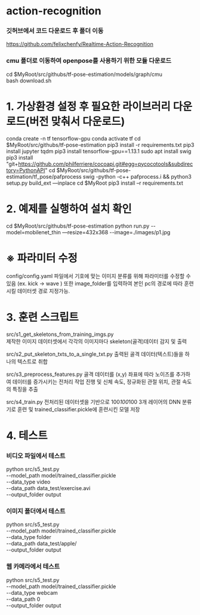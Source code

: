 # action-recognition


### 깃허브에서 코드 다운로드 후 폴더 이동 
https://github.com/felixchenfy/Realtime-Action-Recognition

### cmu 폴더로 이동하여 openpose를 사용하기 위한 모듈 다운로드
cd $MyRoot/src/githubs/tf-pose-estimation/models/graph/cmu  
bash download.sh 

# 1. 가상환경 설정 후 필요한 라이브러리 다운로드(버전 맞춰서 다운로드)
conda create -n tf tensorflow-gpu
conda activate tf
cd $MyRoot/src/githubs/tf-pose-estimation
pip3 install -r requirements.txt
pip3 install jupyter tqdm
pip3 install tensorflow-gpu==1.13.1
sudo apt install swig
pip3 install "git+https://github.com/philferriere/cocoapi.git#egg=pycocotools&subdirectory=PythonAPI"
cd $MyRoot/src/githubs/tf-pose-estimation/tf_pose/pafprocess
swig -python -c++ pafprocess.i && python3 setup.py build_ext —inplace
cd $MyRoot
pip3 install –r requirements.txt

# 2. 예제를 실행하여 설치 확인
cd $MyRoot/src/githubs/tf-pose-estimation
python run.py --model=mobilenet_thin —resize=432x368 --image=./images/p1.jpg

# ※ 파라미터 수정
config/config.yaml 파일에서 기호에 맞는 이미지 분류를 위해 파라미터를 수정할 수 있음 (ex. kick -> wave ) 또한 image_folder를 입력하여 본인 pc의 경로에 따라 훈련시킬 데이터셋 경로 지정가능.   

# 3. 훈련 스크립트

src/s1_get_skeletons_from_training_imgs.py    
제작한 이미지 데이터셋에서 각각의 이미지마다 skeleton(골격)데이터 감지 및 출력

src/s2_put_skeleton_txts_to_a_single_txt.py
출력된 골격 데이터(텍스트)들을 하나의 텍스트로 취합  

src/s3_preprocess_features.py
골격 데이터를 (x,y) 좌표에 따라 노이즈를 추가하여 데이터를 증가시키는 전처리 작업 진행 및 신체 속도, 정규화된 관절 위치, 관절 속도의 특징을 추출

src/s4_train.py 
전처리된 데이터셋을 기반으로 100*100*100 3개 레이어의 DNN 분류기로 훈련 및 trained_classifier.pickle에 훈련시킨 모델 저장


# 4. 테스트

### 비디오 파일에서 테스트
python src/s5_test.py \
    --model_path model/trained_classifier.pickle \
    --data_type video \
    --data_path data_test/exercise.avi \
    --output_folder output

### 이미지 폴더에서 테스트
python src/s5_test.py \
    --model_path model/trained_classifier.pickle \
    --data_type folder \
    --data_path data_test/apple/ \
    --output_folder output

### 웹 카메라에서 테스트
python src/s5_test.py \
    --model_path model/trained_classifier.pickle \
    --data_type webcam \
    --data_path 0 \
    --output_folder output

